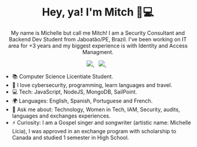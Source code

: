 <h1 align='center'>
  Hey, ya! I'm Mitch 👩💻
</h1>

<p align='center'>
  My name is Michelle but call me Mitch! I am a Security Consultant and Backend Dev Student from Jaboatão/PE, Brazil.
I've been working on IT area for +3 years and my biggest experience is with Identity and Access Managment. 
  </p>
  
  
  
  <p align='center'>
  <a href="https://www.linkedin.com/in/michellelicia/">
    <img src="https://img.shields.io/badge/Linkedin-%230077B5.svg?&style=for-the-badge&logo=linkedin&logoColor=white" />
  </a>&nbsp;&nbsp;
  <a href="https://instagram.com/michellelicia.ofc">
    <img src="https://img.shields.io/badge/Instagram-%23E4405F.svg?&style=for-the-badge&logo=instagram&logoColor=white" />        
  </a>&nbsp;&nbsp;
  
</p>



- 📚 Computer Science Licentiate Student.
- 💙 I love cybersecurity, programming, learn languages and travel.
- 💻 Tech: JavaScript, NodeJS, MongoDB, SailPoint.
- 🌍 Languages: English, Spanish, Portuguese and French.
- 💬 Ask me about: Technology, Women in Tech, IAM, Security, audits, languages and exchanges experiences. 
- ⚡ Curiosity: I am a Gospel singer and songwriter (artistic name: Michelle Lícia), I was approved in an exchange program with scholarship to Canada and studied 1 semester in High School.
